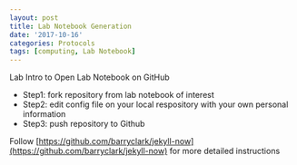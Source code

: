 ```yaml
---
layout: post
title: Lab Notebook Generation
date: '2017-10-16'
categories: Protocols
tags: [computing, Lab Notebook]
---
```


Lab Intro to Open Lab Notebook on GitHub

* Step1: fork repository from lab notebook of interest  
* Step2: edit config file on your local respository with your own personal information  
* Step3: push repository to Github  

Follow [https://github.com/barryclark/jekyll-now](https://github.com/barryclark/jekyll-now) for more detailed instructions 
